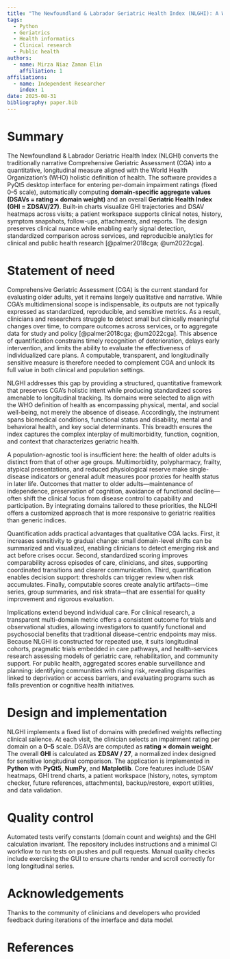 ```yaml
---
title: "The Newfoundland & Labrador Geriatric Health Index (NLGHI): A WHO-aligned, weighted multi-domain metric for longitudinal monitoring of geriatric health"
tags:
  - Python
  - Geriatrics
  - Health informatics
  - Clinical research
  - Public health
authors:
  - name: Mirza Niaz Zaman Elin
    affiliation: 1
affiliations:
  - name: Independent Researcher
    index: 1
date: 2025-08-31
bibliography: paper.bib
---
```


# Summary

The Newfoundland & Labrador Geriatric Health Index (NLGHI) converts the traditionally narrative Comprehensive Geriatric Assessment (CGA) into a quantitative, longitudinal measure aligned with the World Health Organization’s (WHO) holistic definition of health. The software provides a PyQt5 desktop interface for entering per-domain impairment ratings (fixed 0–5 scale), automatically computing **domain-specific aggregate values (DSAVs = rating × domain weight)** and an overall **Geriatric Health Index (GHI = ΣDSAV/27)**. Built-in charts visualize GHI trajectories and DSAV heatmaps across visits; a patient workspace supports clinical notes, history, symptom snapshots, follow-ups, attachments, and reports. The design preserves clinical nuance while enabling early signal detection, standardized comparison across services, and reproducible analytics for clinical and public health research [@palmer2018cga; @um2022cga].

# Statement of need

Comprehensive Geriatric Assessment (CGA) is the current standard for evaluating older adults, yet it remains largely qualitative and narrative. While CGA’s multidimensional scope is indispensable, its outputs are not typically expressed as standardized, reproducible, and sensitive metrics. As a result, clinicians and researchers struggle to detect small but clinically meaningful changes over time, to compare outcomes across services, or to aggregate data for study and policy [@palmer2018cga; @um2022cga]. This absence of quantification constrains timely recognition of deterioration, delays early intervention, and limits the ability to evaluate the effectiveness of individualized care plans. A computable, transparent, and longitudinally sensitive measure is therefore needed to complement CGA and unlock its full value in both clinical and population settings.

NLGHI addresses this gap by providing a structured, quantitative framework that preserves CGA’s holistic intent while producing standardized scores amenable to longitudinal tracking. Its domains were selected to align with the WHO definition of health as encompassing physical, mental, and social well-being, not merely the absence of disease. Accordingly, the instrument spans biomedical conditions, functional status and disability, mental and behavioral health, and key social determinants. This breadth ensures the index captures the complex interplay of multimorbidity, function, cognition, and context that characterizes geriatric health.

A population-agnostic tool is insufficient here: the health of older adults is distinct from that of other age groups. Multimorbidity, polypharmacy, frailty, atypical presentations, and reduced physiological reserve make single-disease indicators or general adult measures poor proxies for health status in later life. Outcomes that matter to older adults—maintenance of independence, preservation of cognition, avoidance of functional decline—often shift the clinical focus from disease control to capability and participation. By integrating domains tailored to these priorities, the NLGHI offers a customized approach that is more responsive to geriatric realities than generic indices.

Quantification adds practical advantages that qualitative CGA lacks. First, it increases sensitivity to gradual change: small domain-level shifts can be summarized and visualized, enabling clinicians to detect emerging risk and act before crises occur. Second, standardized scoring improves comparability across episodes of care, clinicians, and sites, supporting coordinated transitions and clearer communication. Third, quantification enables decision support: thresholds can trigger review when risk accumulates. Finally, computable scores create analytic artifacts—time series, group summaries, and risk strata—that are essential for quality improvement and rigorous evaluation.

Implications extend beyond individual care. For clinical research, a transparent multi-domain metric offers a consistent outcome for trials and observational studies, allowing investigators to quantify functional and psychosocial benefits that traditional disease-centric endpoints may miss. Because NLGHI is constructed for repeated use, it suits longitudinal cohorts, pragmatic trials embedded in care pathways, and health-services research assessing models of geriatric care, rehabilitation, and community support. For public health, aggregated scores enable surveillance and planning: identifying communities with rising risk, revealing disparities linked to deprivation or access barriers, and evaluating programs such as falls prevention or cognitive health initiatives.

# Design and implementation

NLGHI implements a fixed list of domains with predefined weights reflecting clinical salience. At each visit, the clinician selects an impairment rating per domain on a **0–5** scale. DSAVs are computed as **rating × domain weight**. The overall **GHI** is calculated as **ΣDSAV / 27**, a normalized index designed for sensitive longitudinal comparison. The application is implemented in **Python** with **PyQt5**, **NumPy**, and **Matplotlib**. Core features include DSAV heatmaps, GHI trend charts, a patient workspace (history, notes, symptom checker, future references, attachments), backup/restore, export utilities, and data validation.

# Quality control

Automated tests verify constants (domain count and weights) and the GHI calculation invariant. The repository includes instructions and a minimal CI workflow to run tests on pushes and pull requests. Manual quality checks include exercising the GUI to ensure charts render and scroll correctly for long longitudinal series.

# Acknowledgements

Thanks to the community of clinicians and developers who provided feedback during iterations of the interface and data model.

# References
